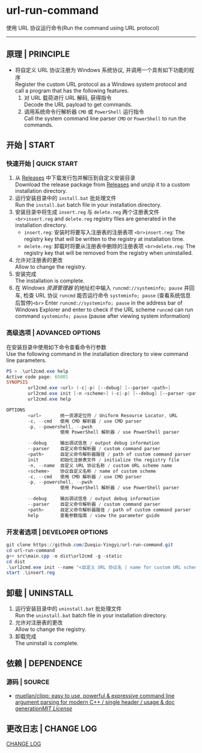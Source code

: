 # url-run-command

使用 URL 协议运行命令(Run the command using URL protocol)

---

## 原理 | PRINCIPLE

- 将自定义 URL 协议注册为 Windows 系统协议, 并调用一个具有如下功能的程序<br>
  Register the custom URL protocol as a Windows system protocol and call a program that has the following features.
  1. 对 URL 载荷进行 URL 解码, 获得指令<br>
     Decode the URL payload to get commands.
  2. 调用系统命令行解析器 `CMD` 或 `PowerShell` 运行指令<br>
     Call the system command line parser `CMD` or `PowerShell` to run the commands.

## 开始 | START

### 快速开始 | QUICK START

1. 从 [Releases](https://github.com/Zuoqiu-Yingyi/url-run-command/releases) 中下载发行包并解压到自定义安装目录<br>
   Download the release package from [Releases](https://github.com/Zuoqiu-Yingyi/url-run-command/releases) and unzip it to a custom installation directory.
2. 运行安装目录中的 `install.bat` 批处理文件<br>
   Run the `install.bat` batch file in your installation directory.
3. 安装目录中将生成 `insert.reg` 与 `delete.reg` 两个注册表文件 `<br>insert.reg` and `delete.reg` registry files are generated in the installation directory.
   - `insert.reg`: 安装时将要写入注册表的注册表项 `<br>insert.reg`: The registry key that will be written to the registry at installation time.
   - `delete.reg`: 卸载时将要从注册表中删除的注册表项 `<br>delete.reg`: The registry key that will be removed from the registry when uninstalled.
4. 允许对注册表的更改<br>
   Allow to change the registry.
5. 安装完成<br>
   The installation is complete.
6. 在 *Windows 资源管理器* 的地址栏中输入 `runcmd://systeminfo; pause` 并回车, 检查 URL 协议 `runcmd` 能否运行命令 `systeminfo; pause` (查看系统信息后暂停)`<br>`
   Enter `runcmd://systeminfo; pause` in the address bar of Windows Explorer and enter to check if the URL scheme `runcmd` can run command `systeminfo; pause` (pause after viewing system information)

### 高级选项 | ADVANCED OPTIONS

在安装目录中使用如下命令查看命令行参数<br>
Use the following command in the installation directory to view command line parameters.

```powershell
PS > .\url2cmd.exe help
Active code page: 65001
SYNOPSIS
        url2cmd.exe <url> (-c|-p) [--debug] [--parser <path>]
        url2cmd.exe init [-n <scheme>] (-c|-p) [--debug] [--parser <path>]
        url2cmd.exe help

OPTIONS
        <url>       统一资源定位符 / Uniform Resource Locator, URL
        -c, --cmd   使用 CMD 解析器 / use CMD parser
        -p, --powershell, --pwsh
                    使用 PowerShell 解析器 / use PowerShell parser

        --debug     输出调试信息 / output debug information
        --parser    自定义命令解析器 / custom command parser
        <path>      自定义命令解析器路径 / path of custom command parser
        init        初始化注册表文件 / initialize the registry file
        -n, --name  自定义 URL 协议名称 / custom URL scheme name
        <scheme>    协议自定义名称 / name of custom scheme
        -c, --cmd   使用 CMD 解析器 / use CMD parser
        -p, --powershell, --pwsh
                    使用 PowerShell 解析器 / use PowerShell parser

        --debug     输出调试信息 / output debug information
        --parser    自定义命令解析器 / custom command parser
        <path>      自定义命令解析器路径 / path of custom command parser
        help        查看参数指南 / view the parameter guide
```

### 开发者选项 | DEVELOPER OPTIONS

```powershell
git clone https://github.com/Zuoqiu-Yingyi/url-run-command.git
cd url-run-command
g++ src\main.cpp -o dist\url2cmd -g -static
cd dist
.\url2cmd.exe init --name "<自定义 URL 协议名 | name for custom URL scheme>" --powershell --parser "<自定义命令解析器路径 | path for custom command parser>"
start .\insert.reg
```

## 卸载 | UNINSTALL

1. 运行安装目录中的 `uninstall.bat` 批处理文件<br>
   Run the `uninstall.bat` batch file in your installation directory.
2. 允许对注册表的更改<br>
   Allow to change the registry.
3. 卸载完成<br>
   The uninstall is complete.

## 依赖 | DEPENDENCE

### 源码 | SOURCE

- [muellan/clipp: easy to use, powerful &amp; expressive command line argument parsing for modern C++ / single header / usage &amp; doc generation](https://github.com/muellan/clipp#overview)*[MIT License](https://github.com/muellan/clipp/blob/master/LICENSE)*

## 更改日志 | CHANGE LOG

[CHANGE LOG](./CHANGELOG.md)
